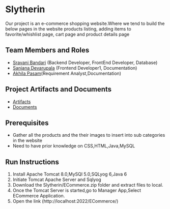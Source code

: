# Slytherin

Our project is an e-commerce shopping website.Where we tend to build the below pages in the website products listing, adding items to favorite/whishlist page, cart page and product details page

## Team Members and Roles

* [Sravani Bandari](https://github.com/sravanibandari/CIS641-HW2-Bandari) (Backend Developer, FrontEnd Developer, Database)
* [Sanjana Devarupala](https://github.com/DevarupalaSanjana/-CIS641-HW2-Devarupala) (Frontend Developer1, Documentation)
* [Akhila Pasam]( https://github.com/akhila-Reddie/CIS641-HW2-pasam)(Requirement Analyst,Documentation)

## Project Artifacts and Documents
* [Artifacts](https://github.com/sravanibandari/GVSU-CIS641-Slytherin/tree/master/artifacts)
* [Documents](https://github.com/sravanibandari/GVSU-CIS641-Slytherin/tree/master/docs)

## Prerequisites
* Gather all the products and the their images to insert into sub categories in the website
* Need to have prior knowledge on CSS,HTML,Java,MySQL

## Run Instructions
  1. Install Apache Tomcat 8.0,MySQl 5.0,SQLyog 6,Java 6
  2. Initiate Tomcat Apache Server and Sqlyog
  3. Download the Slytherin/ECommerce.zip folder and extract files to local.
  4. Once the Tomcat Server is started,go to Manager App,Select ECommerce Application.
  5. Open the link (http://localhost:2022/ECommerce/)

